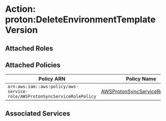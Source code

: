 # Action: proton:DeleteEnvironmentTemplateVersion

## Attached Roles

## Attached Policies

| Policy ARN | Policy Name |
|------------|-------------|
| `arn:aws:iam::aws:policy/aws-service-role/AWSProtonSyncServiceRolePolicy` | [AWSProtonSyncServiceRolePolicy](../policies.md#awsprotonsyncservicerolepolicy) |

## Associated Services

